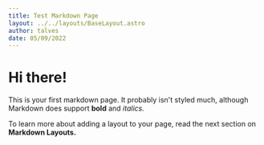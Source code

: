 ```yaml
---
title: Test Markdown Page
layout: ../../layouts/BaseLayout.astro
author: talves
date: 05/09/2022
---
```


# Hi there!

This is your first markdown page. It probably isn't styled much, although
Markdown does support **bold** and _italics._

To learn more about adding a layout to your page, read the next section on **Markdown Layouts.**
